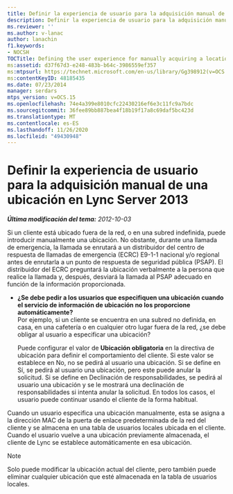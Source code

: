 ```yaml
---
title: Definir la experiencia de usuario para la adquisición manual de una ubicación
description: Definir la experiencia de usuario para la adquisición manual de una ubicación.
ms.reviewer: ''
ms.author: v-lanac
author: lanachin
f1.keywords:
- NOCSH
TOCTitle: Defining the user experience for manually acquiring a location
ms:assetid: d37f67d3-e248-483b-b64c-3986559ef357
ms:mtpsurl: https://technet.microsoft.com/en-us/library/Gg398912(v=OCS.15)
ms:contentKeyID: 48185435
ms.date: 07/23/2014
manager: serdars
mtps_version: v=OCS.15
ms.openlocfilehash: 74e4a399e8010cfc22430216ef6e3c11fc9a7bdc
ms.sourcegitcommit: 36fee89bb887bea4f18b19f17a8c69daf5bc423d
ms.translationtype: MT
ms.contentlocale: es-ES
ms.lasthandoff: 11/26/2020
ms.locfileid: "49430948"
---
```

# <a name="defining-the-user-experience-for-manually-acquiring-a-location-in-lync-server-2013"></a>Definir la experiencia de usuario para la adquisición manual de una ubicación en Lync Server 2013

<div data-xmlns="http://www.w3.org/1999/xhtml">

<div class="topic" data-xmlns="http://www.w3.org/1999/xhtml" data-msxsl="urn:schemas-microsoft-com:xslt" data-cs="https://msdn.microsoft.com/">

<div data-asp="https://msdn2.microsoft.com/asp">



</div>

<div id="mainSection">

<div id="mainBody">

<span> </span>

_**Última modificación del tema:** 2012-10-03_

Si un cliente está ubicado fuera de la red, o en una subred indefinida, puede introducir manualmente una ubicación. No obstante, durante una llamada de emergencia, la llamada se enrutará a un distribuidor del centro de respuesta de llamadas de emergencia (ECRC) E9-1-1 nacional y/o regional antes de enrutarla a un punto de respuesta de seguridad pública (PSAP). El distribuidor del ECRC preguntará la ubicación verbalmente a la persona que realice la llamada y, después, desviará la llamada al PSAP adecuado en función de la información proporcionada.

  - **¿Se debe pedir a los usuarios que especifiquen una ubicación cuando el servicio de información de ubicación no los proporcione automáticamente?**  
    Por ejemplo, si un cliente se encuentra en una subred no definida, en casa, en una cafetería o en cualquier otro lugar fuera de la red, ¿se debe obligar al usuario a especificar una ubicación?
    
    Puede configurar el valor de **Ubicación obligatoria** en la directiva de ubicación para definir el comportamiento del cliente. Si este valor se establece en No, no se pedirá al usuario una ubicación. Si se define en Sí, se pedirá al usuario una ubicación, pero este puede anular la solicitud. Si se define en Declinación de responsabilidades, se pedirá al usuario una ubicación y se le mostrará una declinación de responsabilidades si intenta anular la solicitud. En todos los casos, el usuario puede continuar usando el cliente de la forma habitual.

Cuando un usuario especifica una ubicación manualmente, esta se asigna a la dirección MAC de la puerta de enlace predeterminada de la red del cliente y se almacena en una tabla de usuarios locales ubicada en el cliente. Cuando el usuario vuelve a una ubicación previamente almacenada, el cliente de Lync se establece automáticamente en esa ubicación.

<div>


> [!NOTE]
> Solo puede modificar la ubicación actual del cliente, pero también puede eliminar cualquier ubicación que esté almacenada en la tabla de usuarios locales.



</div>

</div>

<span> </span>

</div>

</div>

</div>

